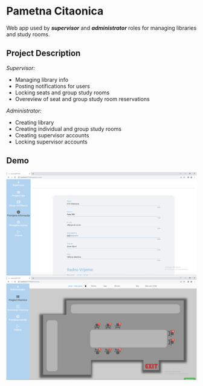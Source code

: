 # Pametna Citaonica

Web app used by ***supervisor*** and ***administrator*** roles for managing libraries and study rooms.

## Project Description

*Supervisor:*
- Managing library info
- Posting notifications for users
- Locking seats and group study rooms
- Overeview of seat and group study room reservations 

*Administrator:*
- Creating library
- Creating individual and group study rooms
- Creating supervisor accounts 
- Locking supervisor accounts 

## Demo

<img src="/assets/images/supervizor_web.png" width="600">
<img src="/assets/images/web_editor.png" width="600">


